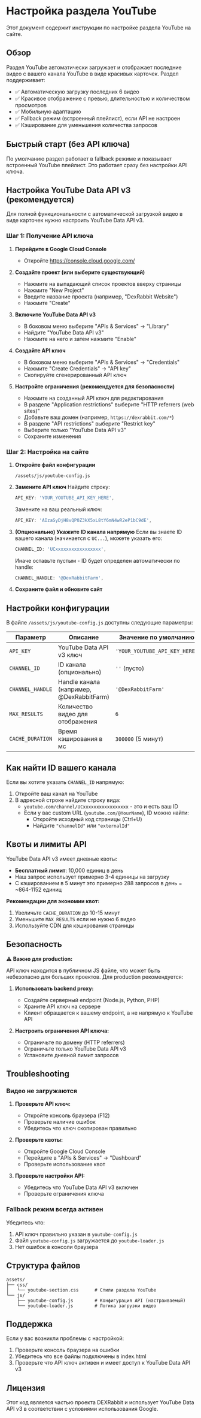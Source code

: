 # Настройка раздела YouTube

Этот документ содержит инструкции по настройке раздела YouTube на сайте.

## Обзор

Раздел YouTube автоматически загружает и отображает последние видео с вашего канала YouTube в виде красивых карточек. Раздел поддерживает:

- ✅ Автоматическую загрузку последних 6 видео
- ✅ Красивое отображение с превью, длительностью и количеством просмотров
- ✅ Мобильную адаптацию
- ✅ Fallback режим (встроенный плейлист), если API не настроен
- ✅ Кэширование для уменьшения количества запросов

## Быстрый старт (без API ключа)

По умолчанию раздел работает в fallback режиме и показывает встроенный YouTube плейлист. Это работает сразу без настройки API ключа.

## Настройка YouTube Data API v3 (рекомендуется)

Для полной функциональности с автоматической загрузкой видео в виде карточек нужно настроить YouTube Data API v3.

### Шаг 1: Получение API ключа

1. **Перейдите в Google Cloud Console**
   - Откройте https://console.cloud.google.com/

2. **Создайте проект (или выберите существующий)**
   - Нажмите на выпадающий список проектов вверху страницы
   - Нажмите "New Project"
   - Введите название проекта (например, "DexRabbit Website")
   - Нажмите "Create"

3. **Включите YouTube Data API v3**
   - В боковом меню выберите "APIs & Services" → "Library"
   - Найдите "YouTube Data API v3"
   - Нажмите на него и затем нажмите "Enable"

4. **Создайте API ключ**
   - В боковом меню выберите "APIs & Services" → "Credentials"
   - Нажмите "Create Credentials" → "API key"
   - Скопируйте сгенерированный API ключ

5. **Настройте ограничения (рекомендуется для безопасности)**
   - Нажмите на созданный API ключ для редактирования
   - В разделе "Application restrictions" выберите "HTTP referrers (web sites)"
   - Добавьте ваш домен (например, `https://dexrabbit.com/*`)
   - В разделе "API restrictions" выберите "Restrict key"
   - Выберите только "YouTube Data API v3"
   - Сохраните изменения

### Шаг 2: Настройка на сайте

1. **Откройте файл конфигурации**
   ```
   /assets/js/youtube-config.js
   ```

2. **Замените API ключ**
   Найдите строку:
   ```javascript
   API_KEY: 'YOUR_YOUTUBE_API_KEY_HERE',
   ```

   Замените на ваш реальный ключ:
   ```javascript
   API_KEY: 'AIzaSyDjH8vQP0Z3kX5xL8tY6mN4wR2eP1bC9dE',
   ```

3. **(Опционально) Укажите ID канала напрямую**
   Если вы знаете ID вашего канала (начинается с `UC...`), можете указать его:
   ```javascript
   CHANNEL_ID: 'UCxxxxxxxxxxxxxxxxx',
   ```

   Иначе оставьте пустым - ID будет определен автоматически по handle:
   ```javascript
   CHANNEL_HANDLE: '@DexRabbitFarm',
   ```

4. **Сохраните файл и обновите сайт**

## Настройки конфигурации

В файле `/assets/js/youtube-config.js` доступны следующие параметры:

| Параметр | Описание | Значение по умолчанию |
|----------|----------|----------------------|
| `API_KEY` | YouTube Data API v3 ключ | `'YOUR_YOUTUBE_API_KEY_HERE'` |
| `CHANNEL_ID` | ID канала (опционально) | `''` (пусто) |
| `CHANNEL_HANDLE` | Handle канала (например, @DexRabbitFarm) | `'@DexRabbitFarm'` |
| `MAX_RESULTS` | Количество видео для отображения | `6` |
| `CACHE_DURATION` | Время кэширования в мс | `300000` (5 минут) |

## Как найти ID вашего канала

Если вы хотите указать `CHANNEL_ID` напрямую:

1. Откройте ваш канал на YouTube
2. В адресной строке найдите строку вида:
   - `youtube.com/channel/UCxxxxxxxxxxxxxxxxx` - это и есть ваш ID
   - Если у вас custom URL (`youtube.com/@YourName`), ID можно найти:
     - Откройте исходный код страницы (Ctrl+U)
     - Найдите `"channelId"` или `"externalId"`

## Квоты и лимиты API

YouTube Data API v3 имеет дневные квоты:
- **Бесплатный лимит**: 10,000 единиц в день
- Наш запрос использует примерно 3-4 единицы на загрузку
- С кэшированием в 5 минут это примерно 288 запросов в день = ~864-1152 единиц

**Рекомендации для экономии квот:**
1. Увеличьте `CACHE_DURATION` до 10-15 минут
2. Уменьшите `MAX_RESULTS` если не нужно 6 видео
3. Используйте CDN для кэширования страницы

## Безопасность

⚠️ **Важно для production:**

API ключ находится в публичном JS файле, что может быть небезопасно для больших проектов. Для production рекомендуется:

1. **Использовать backend proxy:**
   - Создайте серверный endpoint (Node.js, Python, PHP)
   - Храните API ключ на сервере
   - Клиент обращается к вашему endpoint, а не напрямую к YouTube API

2. **Настроить ограничения API ключа:**
   - Ограничьте по домену (HTTP referrers)
   - Ограничьте только YouTube Data API v3
   - Установите дневной лимит запросов

## Troubleshooting

### Видео не загружаются

1. **Проверьте API ключ:**
   - Откройте консоль браузера (F12)
   - Проверьте наличие ошибок
   - Убедитесь что ключ скопирован правильно

2. **Проверьте квоты:**
   - Откройте Google Cloud Console
   - Перейдите в "APIs & Services" → "Dashboard"
   - Проверьте использование квот

3. **Проверьте настройки API:**
   - Убедитесь что YouTube Data API v3 включен
   - Проверьте ограничения ключа

### Fallback режим всегда активен

Убедитесь что:
1. API ключ правильно указан в `youtube-config.js`
2. Файл `youtube-config.js` загружается до `youtube-loader.js`
3. Нет ошибок в консоли браузера

## Структура файлов

```
assets/
├── css/
│   └── youtube-section.css      # Стили раздела YouTube
└── js/
    ├── youtube-config.js        # Конфигурация API (настраиваемый)
    └── youtube-loader.js        # Логика загрузки видео
```

## Поддержка

Если у вас возникли проблемы с настройкой:

1. Проверьте консоль браузера на ошибки
2. Убедитесь что все файлы подключены в index.html
3. Проверьте что API ключ активен и имеет доступ к YouTube Data API v3

## Лицензия

Этот код является частью проекта DEXRabbit и использует YouTube Data API v3 в соответствии с условиями использования Google.
